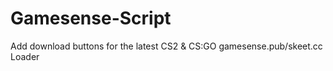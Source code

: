 # Gamesense-Script
Add download buttons for the latest CS2 &amp; CS:GO gamesense.pub/skeet.cc Loader
